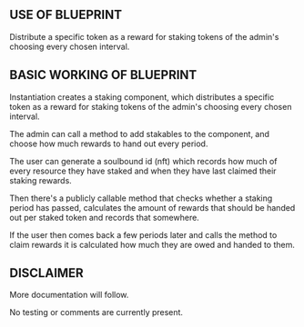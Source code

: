 ## USE OF BLUEPRINT
Distribute a specific token as a reward for staking tokens of the admin's choosing every chosen interval.

## BASIC WORKING OF BLUEPRINT

Instantiation creates a staking component, which distributes a specific token as a reward for staking tokens of the admin's choosing every chosen interval.

The admin can call a method to add stakables to the component, and choose how much rewards to hand out every period.

The user can generate a soulbound id (nft) which records how much of every resource they have staked and when they have last claimed their staking rewards.

Then there's a publicly callable method that checks whether a staking period has passed, calculates the amount of rewards that should be handed out per staked token and records that somewhere. 

If the user then comes back a few periods later and calls the method to claim rewards it is calculated how much they are owed and handed to them.

## DISCLAIMER

More documentation will follow.

No testing or comments are currently present.
